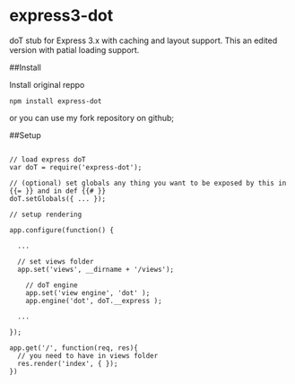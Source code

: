 express3-dot
============

doT stub for Express 3.x with caching and layout support. This an edited version with patial loading support.

##Install

Install original reppo

```
npm install express-dot
```


or you can use my fork repository on github;


##Setup

```

// load express doT
var doT = require('express-dot');

// (optional) set globals any thing you want to be exposed by this in {{= }} and in def {{# }}
doT.setGlobals({ ... });

// setup rendering

app.configure(function() {

  ...

  // set views folder
  app.set('views', __dirname + '/views');

	// doT engine
	app.set('view engine', 'dot' );
	app.engine('dot', doT.__express );
	
  ...
	
});

app.get('/', function(req, res){
  // you need to have in views folder
  res.render('index', { });
})

```

